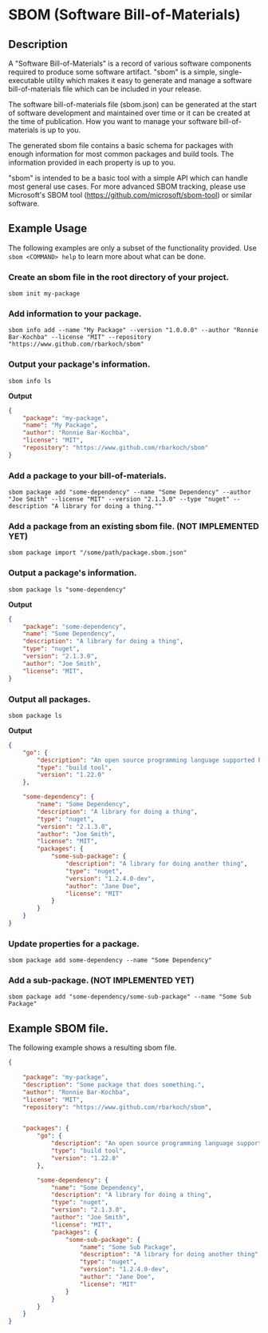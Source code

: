# SBOM (Software Bill-of-Materials)

## Description

A "Software Bill-of-Materials" is a record of various software components
required to produce some software artifact. "sbom" is a simple, single-
executable utility which makes it easy to generate and manage a software
bill-of-materials file which can be included in your release.

The software bill-of-materials file (sbom.json) can be generated at the
start of software development and maintained over time or it can be created at
the time of publication. How you want to manage your software bill-of-materials
is up to you.

The generated sbom file contains a basic schema for packages with enough
information for most common packages and build tools. The information provided
in each property is up to you.

"sbom" is intended to be a basic tool with a simple API which can handle most 
general use cases. For more advanced SBOM tracking, please use Microsoft's SBOM 
tool (https://github.com/microsoft/sbom-tool) or similar software.


## Example Usage

The following examples are only a subset of the functionality provided. Use `sbom <COMMAND> help` to learn more about what can be done.

### Create an sbom file in the root directory of your project.

`sbom init my-package`

### Add information to your package.

`sbom info add --name "My Package" --version "1.0.0.0" --author "Ronnie Bar-Kochba" --license "MIT" --repository "https://www.github.com/rbarkoch/sbom"`

### Output your package's information.

`sbom info ls`

**Output**
```json
{
    "package": "my-package",
    "name": "My Package",
    "author": "Ronnie Bar-Kochba",
    "license": "MIT",
    "repository": "https://www.github.com/rbarkoch/sbom"
}
```

### Add a package to your bill-of-materials.

`sbom package add "some-dependency" --name "Some Dependency" --author "Joe Smith" --license "MIT" --version "2.1.3.0" --type "nuget" --description "A library for doing a thing.""`

### Add a package from an existing sbom file. (NOT IMPLEMENTED YET)

`sbom package import "/some/path/package.sbom.json"`

### Output a package's information.

`sbom package ls "some-dependency"`

**Output**
```json
{
    "package": "some-dependency",
    "name": "Some Dependency",
    "description": "A library for doing a thing",
    "type": "nuget",
    "version": "2.1.3.0",
    "author": "Joe Smith",
    "license": "MIT",
}
```

### Output all packages.

`sbom package ls`

**Output**
```json
{
    "go": {
        "description": "An open source programming language supported by Google.",
        "type": "build tool",
        "version": "1.22.0"
    },

    "some-dependency": {
        "name": "Some Dependency",
        "description": "A library for doing a thing",
        "type": "nuget",
        "version": "2.1.3.0",
        "author": "Joe Smith",
        "license": "MIT",
        "packages": {
            "some-sub-package": {
                "description": "A library for doing another thing",
                "type": "nuget",
                "version": "1.2.4.0-dev",
                "author": "Jane Doe",
                "license": "MIT"
            }
        }
    }
}
```

### Update properties for a package.

`sbom package add some-dependency --name "Some Dependency"`

### Add a sub-package. (NOT IMPLEMENTED YET)

`sbom package add "some-dependency/some-sub-package" --name "Some Sub Package"`


## Example SBOM file.

The following example shows a resulting sbom file.

```json
{
    
    "package": "my-package",
    "description": "Some package that does something.",
    "author": "Ronnie Bar-Kochba",
    "license": "MIT",
    "repository": "https://www.github.com/rbarkoch/sbom",


    "packages": {
        "go": {
            "description": "An open source programming language supported by Google.",
            "type": "build tool",
            "version": "1.22.0"
        },

        "some-dependency": {
            "name": "Some Dependency",
            "description": "A library for doing a thing",
            "type": "nuget",
            "version": "2.1.3.0",
            "author": "Joe Smith",
            "license": "MIT",
            "packages": {
                "some-sub-package": {
                    "name": "Some Sub Package",
                    "description": "A library for doing another thing",
                    "type": "nuget",
                    "version": "1.2.4.0-dev",
                    "author": "Jane Doe",
                    "license": "MIT"
                }
            }
        }
    }
}
```